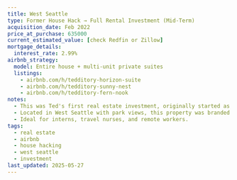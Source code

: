 ```yaml
---
title: West Seattle
type: Former House Hack → Full Rental Investment (Mid-Term)
acquisition_date: Feb 2022
price_at_purchase: 635000
current_estimated_value: [check Redfin or Zillow]
mortgage_details:
  interest_rate: 2.99%
airbnb_strategy:
  model: Entire house + multi-unit private suites
  listings:
    - airbnb.com/h/tedditory-horizon-suite
    - airbnb.com/h/tedditory-sunny-nest
    - airbnb.com/h/tedditory-fern-nook
notes:
  - This was Ted's first real estate investment, originally started as a house hacking model with multiple private Airbnb listings, but now operated fully as a dedicated rental property.
  - Located in West Seattle with park views, this property was branded with cozy unit names to attract mid-term and short-term renters.
  - Ideal for interns, travel nurses, and remote workers.
tags:
  - real estate
  - airbnb
  - house hacking
  - west seattle
  - investment
last_updated: 2025-05-27
---
```

